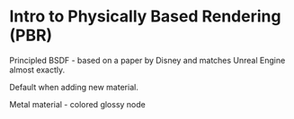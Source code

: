 # Intro to Physically Based Rendering \(PBR\)

Principled BSDF - based on a paper by Disney and matches Unreal Engine almost exactly.

Default when adding new material.



Metal material - colored glossy node

